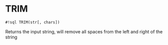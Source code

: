 # TRIM

`#!sql TRIM(str[, chars])`

Returns the input string, will remove all spaces from the
left and right of the string
